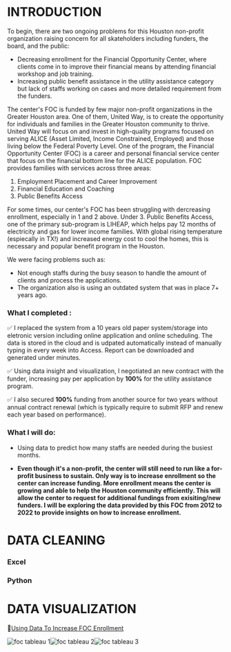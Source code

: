 # INTRODUCTION

To begin, there are two ongoing problems for this Houston non-profit organization raising concern for all skateholders including funders, the board, and the public:

- Decreasing enrollment for the Financial Opportunity Center, where clients come in to improve their financial means by attending financial workshop and job training.
- Increasing public benefit assistance in the utility assistance category but lack of staffs working on cases and more detailed requirement from the funders.

The center's FOC is funded by few major non-profit organizations in the Greater Houston area. One of them, United Way, is to create the opportunity for individuals and families in the Greater Houston community to thrive. United Way will focus on and invest in high-quality programs focused on serving ALICE (Asset Limited, Income Constrained, Employed) and those living below the Federal Poverty Level.  One of the program, the Financial Opportunity Center (FOC) is a career and personal financial service center that focus on the financial bottom line for the ALICE population. FOC provides families with services across three areas:

1. Employment Placement and Career Improvement
2. Financial Education and Coaching
3. Public Benefits Access

For some times, our center's FOC has been struggling with dercreasing enrollment, especially in 1 and 2 above. Under 3. Public Benefits Access, one of the primary sub-program is LIHEAP, which helps pay 12 months of electricity and gas for lower income families. With global rising temperature (espiecally in TX!) and increased energy cost to cool the homes, this is necessary and popular benefit program in the Houston.

We were facing problems such as:
- Not enough staffs during the busy season to handle the amount of clients and process the applications. 
- The organization also is using an outdated system that was in place 7+ years ago. 


### What I completed :
✅ I replaced the system from a 10 years old paper system/storage into eletronic version including online application and online scheduling. The data is stored in the cloud and is udpated automatically instead of manually typing in every week into Access. Report can be downloaded and generated under minutes.

✅ Using data insight and visualization, I negotiated an new contract with the funder, increasing pay per application by **100%** for the utility assistance program. 

✅ I also secured **100%** funding from another source for two years without annual contract renewal (which is typically require to submit RFP and renew each year based on performance).

### What I will do:
- Using data to predict how many staffs are needed during the busiest months.

- **Even though it's a non-profit, the center will still need to run like a for-profit business to sustain. Only way is to increase enrollment so the center can increase funding. More enrollment means the center is growing and able to help the Houston community efficiently. This  will allow the center to request for additional fundings from exisiting/new funders. I will be exploring the data provided by this FOC from 2012 to 2022 to provide insights on how to increase enrollment.**

# DATA CLEANING
### Excel
### Python

# DATA VISUALIZATION

🎨[Using Data To Increase FOC Enrollment](https://public.tableau.com/app/profile/emily.liang7497/viz/IncreaseMemberEnrollmentUsingData/Dashboard1?publish=yes)

![foc tableau 1](https://user-images.githubusercontent.com/62857660/155892915-05e6715a-b578-453e-8df6-2ff8829c2a94.jpg)![foc tableau 2](https://user-images.githubusercontent.com/62857660/155892917-2dcf8192-2a26-4cab-9231-8d9c3ccf6ecd.jpg)![foc tableau 3](https://user-images.githubusercontent.com/62857660/155892919-7eac5787-699b-44ae-b371-ddcaea1dd40b.jpg)








